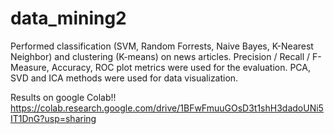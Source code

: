 # data_mining2

Performed classification (SVM, Random Forrests, Naive Bayes, K-Nearest
Neighbor) and clustering (K-means) on news articles. Precision / Recall /
F-Measure, Accuracy, ROC plot metrics were used for the evaluation. PCA, SVD
and ICA methods were used for data visualization.

Results on google Colab!!
https://colab.research.google.com/drive/1BFwFmuuGOsD3t1shH3dadoUNi5IT1DnG?usp=sharing
